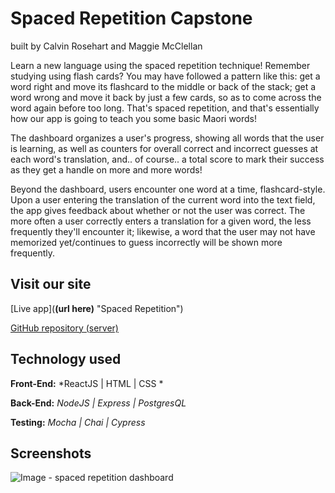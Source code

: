 # Spaced Repetition Capstone
built by Calvin Rosehart and Maggie McClellan

Learn a new language using the spaced repetition technique! Remember studying using flash cards? You may have followed a pattern like this: get a word right and move its flashcard to the middle or back of the stack; get a word wrong and move it back by just a few cards, so as to come across the word again before too long. That's spaced repetition, and that's essentially how our app is going to teach you some basic Maori words!

The dashboard organizes a user's progress, showing all words that the user is learning, as well as counters for overall correct and incorrect guesses at each word's translation, and.. of course.. a total score to mark their success as they get a handle on more and more words!

Beyond the dashboard, users encounter one word at a time, flashcard-style. Upon a user entering the translation of the current word into the text field, the app gives feedback about whether or not the user was correct. The more often a user correctly enters a translation for a given word, the less frequently they'll encounter it; likewise, a word that the user may not have memorized yet/continues to guess incorrectly will be shown more frequently.


## Visit our site
[Live app](**(url here)** "Spaced Repetition")

[GitHub repository (server)](https://github.com/thinkful-ei-iguana/calvin-maggie-capstone-server "Spaced Repetition server repo")

## Technology used

**Front-End:** *ReactJS | HTML | CSS *

**Back-End:** *NodeJS | Express | PostgresQL*

**Testing:** *Mocha | Chai | Cypress*


## Screenshots

![Image - spaced repetition dashboard]()
